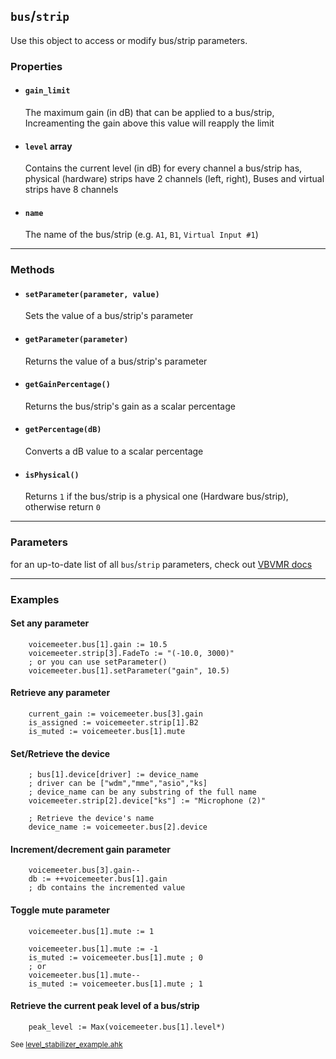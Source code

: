 ## `bus`/`strip` <!-- {docsify-ignore-all} -->

Use this object to access or modify bus/strip parameters.

### Properties

* #### `gain_limit`
     The maximum gain (in dB) that can be applied to a bus/strip, Increamenting the gain above this value will reapply the limit
* #### `level` array
     Contains the current level (in dB) for every channel a bus/strip has, physical (hardware) strips have 2 channels (left, right), Buses and virtual strips have 8 channels
* #### `name`
     The name of the bus/strip (e.g. `A1`, `B1`, `Virtual Input #1`)

---
### Methods

* #### `setParameter(parameter, value)`
    Sets the value of a bus/strip's parameter
* #### `getParameter(parameter)`
    Returns the value of a bus/strip's parameter
* #### `getGainPercentage()`
    Returns the bus/strip's gain as a scalar percentage
* #### `getPercentage(dB)`
    Converts a dB value to a scalar percentage
* #### `isPhysical()`
    Returns `1` if the bus/strip is a physical one (Hardware bus/strip), otherwise return `0`

---

### Parameters
for an up-to-date list of all `bus`/`strip` parameters, check out [VBVMR docs](http://download.vb-audio.com/Download_CABLE/VoicemeeterRemoteAPI.pdf#page=11)

---

### Examples
#### Set any parameter

```autohotkey
    voicemeeter.bus[1].gain := 10.5
    voicemeeter.strip[3].FadeTo := "(-10.0, 3000)"
    ; or you can use setParameter()
    voicemeeter.bus[1].setParameter("gain", 10.5)
```

#### Retrieve any parameter
```autohotkey
    current_gain := voicemeeter.bus[3].gain
    is_assigned := voicemeeter.strip[1].B2
    is_muted := voicemeeter.bus[1].mute
```

#### Set/Retrieve the device
```autohotkey
    ; bus[1].device[driver] := device_name
    ; driver can be ["wdm","mme","asio","ks]
    ; device_name can be any substring of the full name
    voicemeeter.strip[2].device["ks"] := "Microphone (2)" 

    ; Retrieve the device's name
    device_name := voicemeeter.bus[2].device
```

#### Increment/decrement gain parameter
```autohotkey
    voicemeeter.bus[3].gain--
    db := ++voicemeeter.bus[1].gain 
    ; db contains the incremented value
```

#### Toggle mute parameter
```autohotkey
    voicemeeter.bus[1].mute := 1

    voicemeeter.bus[1].mute := -1
    is_muted := voicemeeter.bus[1].mute ; 0
    ; or
    voicemeeter.bus[1].mute--
    is_muted := voicemeeter.bus[1].mute ; 1
```

#### Retrieve the current peak level of a bus/strip


```autohotkey
    peak_level := Max(voicemeeter.bus[1].level*)
```
<sub>See [level_stabilizer_example.ahk](https://github.com/SaifAqqad/VMR.ahk/blob/master/examples/level_stabilizer_example.ahk)</sub>
